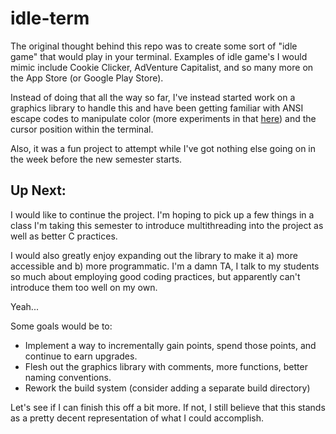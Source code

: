 # idle-term

The original thought behind this repo was to create some sort of "idle game" that would play in your terminal.
Examples of idle game's I would mimic include Cookie Clicker, AdVenture Capitalist, and so many more on the App Store (or Google Play Store). 

Instead of doing that all the way so far, I've instead started work on a graphics library to handle this and have been getting familiar with ANSI escape codes to manipulate color (more experiments in that [here](https://github.com/Carson-DeSotel/terminal-art)) and the cursor position within the terminal. 

Also, it was a fun project to attempt while I've got nothing else going on in the week before the new semester starts.

## Up Next:
I would like to continue the project. I'm hoping to pick up a few things in a class I'm taking this semester to introduce multithreading into the project as well as better C practices.

I would also greatly enjoy expanding out the library to make it a) more accessible and b) more programmatic. I'm a damn TA, I talk to my students so much about employing good coding practices, but apparently can't introduce them too well on my own.

Yeah...

Some goals would be to:
  - Implement a way to incrementally gain points, spend those points, and continue to earn upgrades.
  - Flesh out the graphics library with comments, more functions, better naming conventions.
  - Rework the build system (consider adding a separate build directory)

Let's see if I can finish this off a bit more. If not, I still believe that this stands as a pretty decent representation of what I could accomplish. 